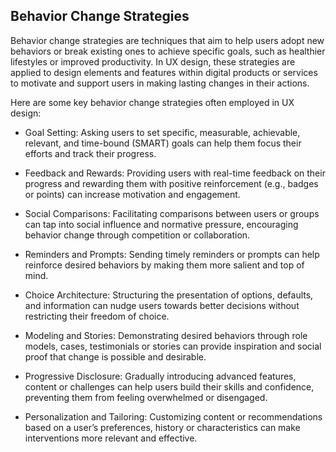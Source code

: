 ## Behavior Change Strategies
Behavior change strategies are techniques that aim to help users adopt new behaviors or break existing ones to achieve specific goals, such as healthier lifestyles or improved productivity. In UX design, these strategies are applied to design elements and features within digital products or services to motivate and support users in making lasting changes in their actions.

Here are some key behavior change strategies often employed in UX design:

- Goal Setting: Asking users to set specific, measurable, achievable, relevant, and time-bound (SMART) goals can help them focus their efforts and track their progress.

- Feedback and Rewards: Providing users with real-time feedback on their progress and rewarding them with positive reinforcement (e.g., badges or points) can increase motivation and engagement.

- Social Comparisons: Facilitating comparisons between users or groups can tap into social influence and normative pressure, encouraging behavior change through competition or collaboration.

- Reminders and Prompts: Sending timely reminders or prompts can help reinforce desired behaviors by making them more salient and top of mind.

- Choice Architecture: Structuring the presentation of options, defaults, and information can nudge users towards better decisions without restricting their freedom of choice.

- Modeling and Stories: Demonstrating desired behaviors through role models, cases, testimonials or stories can provide inspiration and social proof that change is possible and desirable.

- Progressive Disclosure: Gradually introducing advanced features, content or challenges can help users build their skills and confidence, preventing them from feeling overwhelmed or disengaged.

- Personalization and Tailoring: Customizing content or recommendations based on a user’s preferences, history or characteristics can make interventions more relevant and effective.
